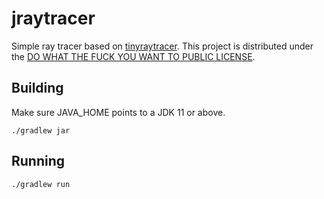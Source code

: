 # jraytracer

Simple ray tracer based on [tinyraytracer](https://github.com/ssloy/tinyraytracer). This project is distributed under the [DO WHAT THE FUCK YOU WANT TO PUBLIC LICENSE](https://en.wikipedia.org/wiki/WTFPL).

## Building

Make sure JAVA_HOME points to a JDK 11 or above.

`./gradlew jar`

## Running

`./gradlew run`
